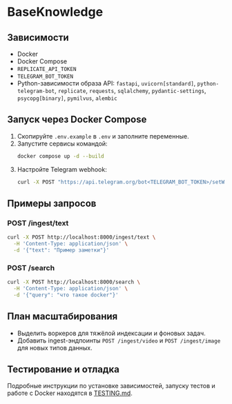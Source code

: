 # BaseKnowledge

## Зависимости
- Docker
- Docker Compose
- `REPLICATE_API_TOKEN`
- `TELEGRAM_BOT_TOKEN`
- Python-зависимости образа API: `fastapi`, `uvicorn[standard]`, `python-telegram-bot`,
  `replicate`, `requests`, `sqlalchemy`, `pydantic-settings`, `psycopg[binary]`,
  `pymilvus`, `alembic`

## Запуск через Docker Compose
1. Скопируйте `.env.example` в `.env` и заполните переменные.
2. Запустите сервисы командой:
   ```bash
   docker compose up -d --build
   ```
3. Настройте Telegram webhook:
   ```bash
   curl -X POST "https://api.telegram.org/bot<TELEGRAM_BOT_TOKEN>/setWebhook?url=https://<domain>/telegram/webhook/<secret>"
   ```

## Примеры запросов
### POST /ingest/text
```bash
curl -X POST http://localhost:8000/ingest/text \
  -H 'Content-Type: application/json' \
  -d '{"text": "Пример заметки"}'
```

### POST /search
```bash
curl -X POST http://localhost:8000/search \
  -H 'Content-Type: application/json' \
  -d '{"query": "что такое docker"}'
```

## План масштабирования
- Выделить воркеров для тяжёлой индексации и фоновых задач.
- Добавить ingest-эндпоинты `POST /ingest/video` и `POST /ingest/image` для новых типов данных.

## Тестирование и отладка
Подробные инструкции по установке зависимостей, запуску тестов и работе с Docker находятся в [TESTING.md](TESTING.md).

